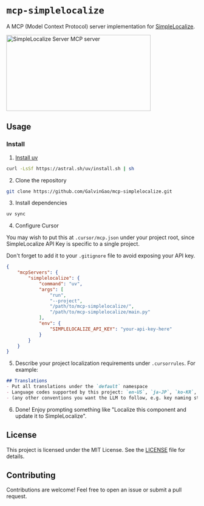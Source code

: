 # `mcp-simplelocalize`

A MCP (Model Context Protocol) server implementation for [SimpleLocalize](https://simplelocalize.io).

<a href="https://glama.ai/mcp/servers/@GalvinGao/mcp-simplelocalize">
  <img width="380" height="200" src="https://glama.ai/mcp/servers/@GalvinGao/mcp-simplelocalize/badge" alt="SimpleLocalize Server MCP server" />
</a>

## Usage

### Install

1. [Install uv](https://docs.astral.sh/uv/getting-started/installation/)

```bash
curl -LsSf https://astral.sh/uv/install.sh | sh
```

2. Clone the repository

```bash
git clone https://github.com/GalvinGao/mcp-simplelocalize.git
```

3. Install dependencies

```bash
uv sync
```

4. Configure Cursor

You may wish to put this at `.cursor/mcp.json` under your project root, since SimpleLocalize API Key is specific to a single project.

Don't forget to add it to your `.gitignore` file to avoid exposing your API key.

```json
{
	"mcpServers": {
		"simplelocalize": {
			"command": "uv",
			"args": [
				"run",
				"--project",
				"/path/to/mcp-simplelocalize/",
				"/path/to/mcp-simplelocalize/main.py"
			],
			"env": {
				"SIMPLELOCALIZE_API_KEY": "your-api-key-here"
			}
		}
	}
}
```

5. Describe your project localization requirements under `.cursorrules`. For example:

```markdown
## Translations
- Put all translations under the `default` namespace
- Language codes supported by this project: `en-US`, `ja-JP`, `ko-KR`, and `zh-Hant`.
- (any other conventions you want the LLM to follow, e.g. key naming style, etc. or just give it some examples would work well)
```

6. Done! Enjoy prompting something like "Localize this component and update it to SimpleLocalize".

## License

This project is licensed under the MIT License. See the [LICENSE](LICENSE) file for details.

## Contributing

Contributions are welcome! Feel free to open an issue or submit a pull request.